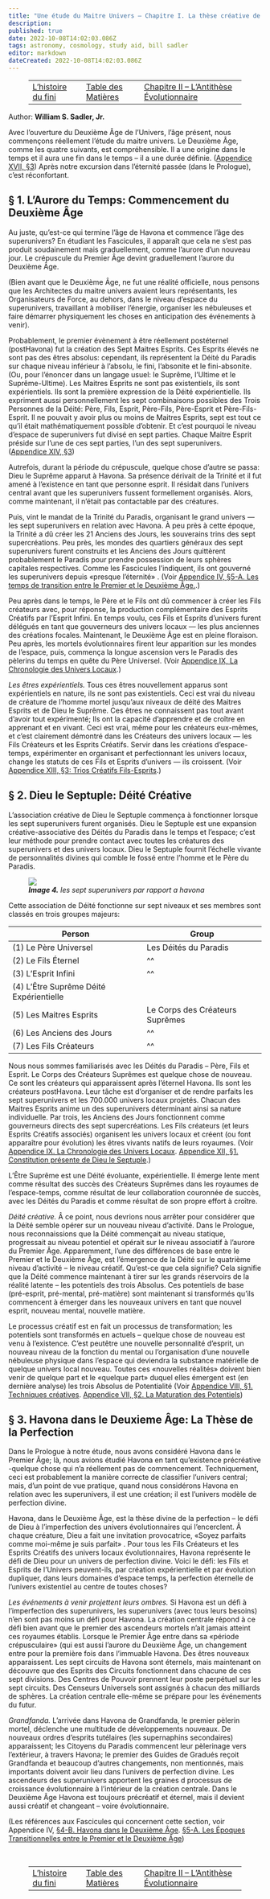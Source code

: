 ```yaml
---
title: "Une étude du Maitre Univers — Chapitre I. La thèse créative de perfection"
description: 
published: true
date: 2022-10-08T14:02:03.086Z
tags: astronomy, cosmology, study aid, bill sadler
editor: markdown
dateCreated: 2022-10-08T14:02:03.086Z
---
```


<figure class="table chapter-navigator">
  <table>
    <tbody>
      <tr>
        <td><a href="/fr/article/William_S_Sadler_Jr/Study_of_the_Master_Universe/The_Finite_Story">L’histoire du fini</a></td>
        <td><a href="/fr/article/William_S_Sadler_Jr/Study_of_the_Master_Universe/Index">Table des Matières</a></td>
        <td><a href="/fr/article/William_S_Sadler_Jr/Study_of_the_Master_Universe/2">Chapitre II – L’Antithèse Évolutionnaire</a></td>
      </tr>
    </tbody>
  </table>
</figure>

Author: **William S. Sadler, Jr.**

Avec l’ouverture du Deuxième Âge de l’Univers, l’âge présent, nous commençons réellement l’étude du maitre univers. Le Deuxième Âge, comme les quatre suivants, est compréhensible. Il a une origine dans le temps et il aura une fin dans le temps – il a une durée définie. ([Appendice XVII, §3](/fr/article/William_S_Sadler_Jr/Appendices_to_Study_of_the_Master_Universe/Appendix_17#h-3-l%C3%A9tendue-temporelle-du-deuxi%C3%A8me-%C3%A2ge-de-lunivers)) Après notre excursion dans l’éternité passée (dans le Prologue), c’est réconfortant.

## § 1. L’Aurore du Temps: Commencement du Deuxième Âge

Au juste, qu’est-ce qui termine l’âge de Havona et commence l’âge des superunivers? En étudiant les Fascicules, il apparaît que cela ne s’est pas produit soudainement mais graduellement, comme l’aurore d’un nouveau jour. Le crépuscule du Premier Âge devint graduellement l’aurore du Deuxième Âge.

(Bien avant que le Deuxième Âge, ne fut une réalité officielle, nous pensons que les Architectes du maitre univers avaient leurs représentants, les Organisateurs de Force, au dehors, dans le niveau d’espace du superunivers, travaillant à mobiliser l’énergie, organiser les nébuleuses et faire démarrer physiquement les choses en anticipation des événements à venir).

Probablement, le premier évènement à être réellement postéternel (postHavona) fut la création des Sept Maitres Esprits. Ces Esprits élevés ne sont pas des êtres absolus: cependant, ils représentent la Déité du Paradis sur chaque niveau inférieur à l’absolu, le fini, l’absonite et le fini-absonite. (Ou, pour l’énoncer dans un langage usuel: le Suprême, l’Ultime et le Suprême-Ultime). Les Maitres Esprits ne sont pas existentiels, ils sont expérientiels. Ils sont la première expression de la Déité expérientielle. Ils expriment aussi personnellement les sept combinaisons possibles des Trois Personnes de la Déité: Père, Fils, Esprit, Père-Fils, Père-Esprit et Père-Fils-Esprit. Il ne pouvait y avoir plus ou moins de Maitres Esprits, sept est tout ce qu’il était mathématiquement possible d’obtenir. Et c’est pourquoi le niveau d’espace de superunivers fut divisé en sept parties. Chaque Maitre Esprit préside sur l’une de ces sept parties, l’un des sept superunivers. ([Appendice XIV, §3](/fr/article/William_S_Sadler_Jr/Appendices_to_Study_of_the_Master_Universe/Appendix_14#h-3-administration-superuniverselle-pr%C3%A9sente-et-future))

Autrefois, durant la période du crépuscule, quelque chose d’autre se passa: Dieu le Suprême apparut à Havona. Sa présence dérivait de la Trinité et il fut amené à l’existence en tant que personne esprit. Il résidait dans l’univers central avant que les superunivers fussent formellement organisés. Alors, comme maintenant, il n’était pas contactable par des créatures.

Puis, vint le mandat de la Trinité du Paradis, organisant le grand univers — les sept superunivers en relation avec Havona. À peu près à cette époque, la Trinité a dû créer les 21 Anciens des Jours, les souverains trins des sept supercréations. Peu près, les mondes des quartiers généraux des sept superunivers furent construits et les Anciens des Jours quittèrent probablement le Paradis pour prendre possession de leurs sphères capitales respectives. Comme les Fascicules l’indiquent, ils ont gouverné les superunivers depuis «presque l’éternité» . (Voir [Appendice IV, §5-A. Les temps de transition entre le Premier et le Deuxième Âge.](/fr/article/William_S_Sadler_Jr/Appendices_to_Study_of_the_Master_Universe/Appendix_4#h-5-a-l%C3%A9poque-de-transition-entre-le-premier-et-le-deuxi%C3%A8me-%C3%A2ge).)

Peu après dans le temps, le Père et le Fils ont dû commencer à créer les Fils créateurs avec, pour réponse, la production complémentaire des Esprits Créatifs par l’Esprit Infini. En temps voulu, ces Fils et Esprits d’univers furent délégués en tant que gouverneurs des univers locaux — les plus anciennes des créations focales. Maintenant, le Deuxième Âge est en pleine floraison. Peu après, les mortels évolutionnaires firent leur apparition sur les mondes de l’espace, puis, commença la longue ascension vers le Paradis des pèlerins du temps en quête du Père Universel. (Voir [Appendice IX, La Chronologie des Univers Locaux](/fr/article/William_S_Sadler_Jr/Appendices_to_Study_of_the_Master_Universe/Appendix_9).)

_Les êtres expérientiels._ Tous ces êtres nouvellement apparus sont expérientiels en nature, ils ne sont pas existentiels. Ceci est vrai du niveau de créature de l’homme mortel jusqu’aux niveaux de déité des Maitres Esprits et de Dieu le Suprême. Ces êtres ne connaissent pas tout avant d’avoir tout expérimenté; Ils ont la capacité d’apprendre et de croître en apprenant et en vivant. Ceci est vrai, même pour les créateurs eux-mêmes, et c’est clairement démontré dans les Créateurs des univers locaux — les Fils Créateurs et les Esprits Créatifs. Servir dans les créations d’espace-temps, expérimenter en organisant et perfectionnant les univers locaux, change les statuts de ces Fils et Esprits d’univers — ils croissent. (Voir [Appendice XIII, §3: Trios Créatifs Fils-Esprits](/fr/article/William_S_Sadler_Jr/Appendices_to_Study_of_the_Master_Universe/Appendix_13#h-3-les-trios-cr%C3%A9atifs-fils-esprit).)

## § 2. Dieu le Septuple: Déité Créative

L’association créative de Dieu le Septuple commença à fonctionner lorsque les sept superunivers furent organisés. Dieu le Septuple est une expansion créative-associative des Déités du Paradis dans le temps et l’espace; c’est leur méthode pour prendre contact avec toutes les créatures des superunivers et des univers locaux. Dieu le Septuple fournit l’échelle vivante de personnalités divines qui comble le fossé entre l’homme et le Père du Paradis.

<figure id="Master_Universe_04" class="image urantiapedia">
<img src="/image/article/William_S_Sadler_Jr/Study_of_the_Master_Universe/04.jpg">
<figcaption><em><b>Image 4.</b> les sept superunivers par rapport a havona</em></figcaption>
</figure>

Cette association de Déité fonctionne sur sept niveaux et ses membres sont classés en trois groupes majeurs:

| Person                                   | Group                           |
| ---------------------------------------- | --------------------------------|
| (1) Le Père Universel                    | Les Déités du Paradis           |
| (2) Le Fils Éternel                      | ^^                              |
| (3) L’Esprit Infini                      | ^^                              |
| (4) L’Être Suprême Déité Expérientielle  | &nbsp;                          |
| (5) Les Maitres Esprits                  | Le Corps des Créateurs Suprêmes |
| (6) Les Anciens des Jours                | ^^                              |
| (7) Les Fils Créateurs                   | ^^                              |

Nous nous sommes familiarisés avec les Déités du Paradis – Père, Fils et Esprit. Le Corps des Créateurs Suprêmes est quelque chose de nouveau. Ce sont les créateurs qui apparaissent après l’éternel Havona. Ils sont les créateurs postHavona. Leur tâche est d’organiser et de rendre parfaits les sept superunivers et les 700.000 univers locaux projetés. Chacun des Maitres Esprits anime un des superunivers déterminant ainsi sa nature individuelle. Par trois, les Anciens des Jours fonctionnent comme gouverneurs directs des sept supercréations. Les Fils créateurs (et leurs Esprits Créatifs associés) organisent les univers locaux et créent (ou font apparaître pour évolution) les êtres vivants natifs de leurs royaumes. (Voir [Appendice IX. La Chronologie des Univers Locaux](/fr/article/William_S_Sadler_Jr/Appendices_to_Study_of_the_Master_Universe/Appendix_9). [Appendice XII, §1. Constitution présente de Dieu le Septuple](/fr/article/William_S_Sadler_Jr/Appendices_to_Study_of_the_Master_Universe/Appendix_12#h-1-pr%C3%A9sente-constitution-de-dieu-le-sep-tuple).)

L’Être Suprême est une Déité évoluante, expérientielle. Il émerge lente ment comme résultat des succès des Créateurs Suprêmes dans les royaumes de l’espace-temps, comme résultat de leur collaboration couronnée de succès, avec les Déités du Paradis et comme résultat de son propre effort à croître.

_Déité créative._ Â ce point, nous devrions nous arrêter pour considérer que la Déité semble opérer sur un nouveau niveau d’activité. Dans le Prologue, nous reconnaissions que la Déité commençait au niveau statique, progressait au niveau potentiel et opérait sur le niveau associatif à l’aurore du Premier Âge. Apparemment, l’une des différences de base entre le Premier et le Deuxième Âge, est l’émergence de la Déité sur le quatrième niveau d’activité – le niveau créatif. Qu’est-ce que cela signifie? Cela signifie que la Déité commence maintenant à tirer sur les grands réservoirs de la réalité latente – les potentiels des trois Absolus. Ces potentiels de base (pré-esprit, pré-mental, pré-matière) sont maintenant si transformés qu’ils commencent à émerger dans les nouveaux univers en tant que nouvel esprit, nouveau mental, nouvelle matière.

Le processus créatif est en fait un processus de transformation; les potentiels sont transformés en actuels – quelque chose de nouveau est venu à l’existence. C’est peutêtre une nouvelle personnalité d’esprit, un nouveau niveau de la fonction du mental ou l’organisation d’une nouvelle nébuleuse physique dans l’espace qui deviendra la substance matérielle de quelque univers local nouveau. Toutes ces «nouvelles réalités» doivent bien venir de quelque part et le «quelque part» duquel elles émergent est (en dernière analyse) les trois Absolus de Potentialité (Voir [Appendice VIII, §1. Techniques créatives](/fr/article/William_S_Sadler_Jr/Appendices_to_Study_of_the_Master_Universe/Appendix_8#h-1-techniques-créatives). [Appendice VII, §2. La Maturation des Potentiels](/fr/article/William_S_Sadler_Jr/Appendices_to_Study_of_the_Master_Universe/Appendix_7#h-2-la-maturation-des-potentiels))

## § 3. Havona dans le Deuxieme Âge: La Thèse de la Perfection

Dans le Prologue à notre étude, nous avons considéré Havona dans le Premier Âge; là, nous avions étudié Havona en tant qu’existence précréative -quelque chose qui n’a réellement pas de commencement. Techniquement, ceci est probablement la manière correcte de classifier l’univers central; mais, d’un point de vue pratique, quand nous considérons Havona en relation avec les superunivers, il est une création; il est l’univers modèle de perfection divine.

Havona, dans le Deuxième Âge, est la thèse divine de la perfection – le défi de Dieu à l’imperfection des univers évolutionnaires qui l’encerclent. Â chaque créature, Dieu a fait une invitation provocatrice, «Soyez parfaits comme moi-même je suis parfait» . Pour tous les Fils Créateurs et les Esprits Créatifs des univers locaux évolutionnaires, Havona représente le défi de Dieu pour un univers de perfection divine. Voici le défi: les Fils et Esprits de l’Univers peuvent-ils, par création expérientielle et par évolution dupliquer, dans leurs domaines d’espace temps, la perfection éternelle de l’univers existentiel au centre de toutes choses?

_Les événements à venir projettent leurs ombres._ Si Havona est un défi à l’imperfection des superunivers, les superunivers (avec tous leurs besoins) n’en sont pas moins un défi pour Havona. La création centrale répond à ce défi bien avant que le premier des ascendeurs mortels n’ait jamais atteint ces royaumes établis. Lorsque le Premier Âge entre dans sa «période crépusculaire» (qui est aussi l’aurore du Deuxième Âge, un changement entre pour la première fois dans l’immuable Havona. Des êtres nouveaux apparaissent. Les sept circuits de Havona sont éternels, mais maintenant on découvre que des Esprits des Circuits fonctionnent dans chacune de ces sept divisions. Des Centres de Pouvoir prennent leur poste perpétuel sur les sept circuits. Des Censeurs Universels sont assignés à chacun des milliards de sphères. La création centrale elle-même se prépare pour les événements du futur.

_Grandfanda._ L’arrivée dans Havona de Grandfanda, le premier pèlerin mortel, déclenche une multitude de développements nouveaux. De nouveaux ordres d’esprits tutélaires (les supernaphins secondaires) apparaissent; les Citoyens du Paradis commencent leur pèlerinage vers l’extérieur, à travers Havona; le premier des Guides de Gradués reçoit Grandfanda et beaucoup d’autres changements, non mentionnés, mais importants doivent avoir lieu dans l’univers de perfection divine. Les ascendeurs des superunivers apportent les graines d processus de croissance évolutionnaire à l’intérieur de la création centrale. Dans le Deuxième Âge Havona est toujours précréatif et éternel, mais il devient aussi créatif et changeant – voire évolutionnaire.

(Les références aux Fascicules qui concernent cette section, voir Appendice IV, [§4-B. Havona dans le Deuxième Âge](/fr/article/William_S_Sadler_Jr/Appendices_to_Study_of_the_Master_Universe/Appendix_4#h-4-b-havona-au-cours-du-deuxième-âge). [§5-A. Les Époques Transitionnelles entre le Premier et le Deuxième Âge](/fr/article/William_S_Sadler_Jr/Appendices_to_Study_of_the_Master_Universe/Appendix_4#h-5-a-l%C3%A9poque-de-transition-entre-le-premier-et-le-deuxi%C3%A8me-%C3%A2ge))

<br>

<figure class="table chapter-navigator">
  <table>
    <tbody>
      <tr>
        <td><a href="/fr/article/William_S_Sadler_Jr/Study_of_the_Master_Universe/The_Finite_Story">L’histoire du fini</a></td>
        <td><a href="/fr/article/William_S_Sadler_Jr/Study_of_the_Master_Universe/Index">Table des Matières</a></td>
        <td><a href="/fr/article/William_S_Sadler_Jr/Study_of_the_Master_Universe/2">Chapitre II – L’Antithèse Évolutionnaire</a></td>
      </tr>
    </tbody>
  </table>
</figure>